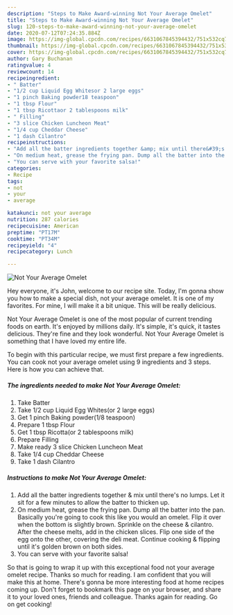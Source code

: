 ```yaml
---
description: "Steps to Make Award-winning Not Your Average Omelet"
title: "Steps to Make Award-winning Not Your Average Omelet"
slug: 120-steps-to-make-award-winning-not-your-average-omelet
date: 2020-07-12T07:24:35.884Z
image: https://img-global.cpcdn.com/recipes/6631067845394432/751x532cq70/not-your-average-omelet-recipe-main-photo.jpg
thumbnail: https://img-global.cpcdn.com/recipes/6631067845394432/751x532cq70/not-your-average-omelet-recipe-main-photo.jpg
cover: https://img-global.cpcdn.com/recipes/6631067845394432/751x532cq70/not-your-average-omelet-recipe-main-photo.jpg
author: Gary Buchanan
ratingvalue: 4
reviewcount: 14
recipeingredient:
- " Batter"
- "1/2 cup Liquid Egg Whitesor 2 large eggs"
- "1 pinch Baking powder18 teaspoon"
- "1 tbsp Flour"
- "1 tbsp Ricottaor 2 tablespoons milk"
- " Filling"
- "3 slice Chicken Luncheon Meat"
- "1/4 cup Cheddar Cheese"
- "1 dash Cilantro"
recipeinstructions:
- "Add all the batter ingredients together &amp; mix until there&#39;s no lumps. Let it sit for a few minutes to allow the batter to thicken up."
- "On medium heat, grease the frying pan. Dump all the batter into the pan. Basically you&#39;re going to cook this like you would an omelet. Flip it over when the bottom is slightly brown. Sprinkle on the cheese &amp; cilantro. After the cheese melts, add in the chicken slices. Flip one side of the egg onto the other, covering the deli meat. Continue cooking &amp; flipping until it&#39;s golden brown on both sides."
- "You can serve with your favorite salsa!"
categories:
- Recipe
tags:
- not
- your
- average

katakunci: not your average 
nutrition: 287 calories
recipecuisine: American
preptime: "PT17M"
cooktime: "PT34M"
recipeyield: "4"
recipecategory: Lunch

---
```



![Not Your Average Omelet](https://img-global.cpcdn.com/recipes/6631067845394432/751x532cq70/not-your-average-omelet-recipe-main-photo.jpg)

Hey everyone, it's John, welcome to our recipe site. Today, I'm gonna show you how to make a special dish, not your average omelet. It is one of my favorites. For mine, I will make it a bit unique. This will be really delicious.



Not Your Average Omelet is one of the most popular of current trending foods on earth. It's enjoyed by millions daily. It's simple, it's quick, it tastes delicious. They're fine and they look wonderful. Not Your Average Omelet is something that I have loved my entire life.


To begin with this particular recipe, we must first prepare a few ingredients. You can cook not your average omelet using 9 ingredients and 3 steps. Here is how you can achieve that.

<!--inarticleads1-->

##### The ingredients needed to make Not Your Average Omelet:

1. Take  Batter
1. Take 1/2 cup Liquid Egg Whites(or 2 large eggs)
1. Get 1 pinch Baking powder(1/8 teaspoon)
1. Prepare 1 tbsp Flour
1. Get 1 tbsp Ricotta(or 2 tablespoons milk)
1. Prepare  Filling
1. Make ready 3 slice Chicken Luncheon Meat
1. Take 1/4 cup Cheddar Cheese
1. Take 1 dash Cilantro




<!--inarticleads2-->

##### Instructions to make Not Your Average Omelet:

1. Add all the batter ingredients together &amp; mix until there&#39;s no lumps. Let it sit for a few minutes to allow the batter to thicken up.
1. On medium heat, grease the frying pan. Dump all the batter into the pan. Basically you&#39;re going to cook this like you would an omelet. Flip it over when the bottom is slightly brown. Sprinkle on the cheese &amp; cilantro. After the cheese melts, add in the chicken slices. Flip one side of the egg onto the other, covering the deli meat. Continue cooking &amp; flipping until it&#39;s golden brown on both sides.
1. You can serve with your favorite salsa!




So that is going to wrap it up with this exceptional food not your average omelet recipe. Thanks so much for reading. I am confident that you will make this at home. There's gonna be more interesting food at home recipes coming up. Don't forget to bookmark this page on your browser, and share it to your loved ones, friends and colleague. Thanks again for reading. Go on get cooking!
